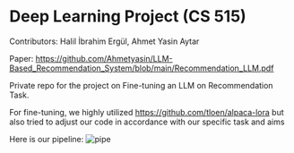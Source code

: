 # Deep Learning Project (CS 515)

Contributors: Halil İbrahim Ergül, Ahmet Yasin Aytar

Paper: https://github.com/Ahmetyasin/LLM-Based_Recommendation_System/blob/main/Recommendation_LLM.pdf

Private repo for the project on Fine-tuning an LLM on Recommendation Task.

For fine-tuning, we highly utilized https://github.com/tloen/alpaca-lora but also tried to adjust our code in accordance with our specific task and aims

Here is our pipeline:
![pipe](https://github.com/halilergul1/DL_project/assets/90449997/ab662954-da01-407a-b5a5-ca2fe7c71f27)
